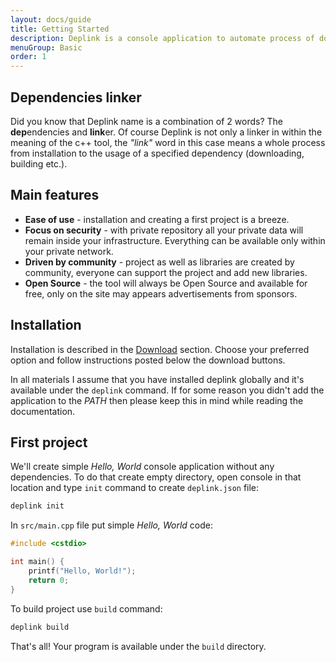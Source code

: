 ```yaml
---
layout: docs/guide
title: Getting Started
description: Deplink is a console application to automate process of downloading, building and linking dependencies in C/C++ projects. Deplink allows you to create your own packages which you can share within the company or with the whole community.
menuGroup: Basic
order: 1
---
```


Dependencies linker
-------------------

Did you know that Deplink name is a combination of 2 words? The **dep**endencies and **link**er. Of course Deplink is not only a linker in within the meaning of the c++ tool, the *"link"* word in this case means a whole process from installation to the usage of a specified dependency (downloading, building etc.).

Main features
--------

- **Ease of use** - installation and creating a first project is a breeze.
- **Focus on security** - with private repository all your private data will remain inside your infrastructure. Everything can be available only within your private network.
- **Driven by community** - project as well as libraries are created by community, everyone can support the project and add new libraries.
- **Open Source** - the tool will always be Open Source and available for free, only on the site may appears advertisements from sponsors.

Installation
------------

Installation is described in the [Download](/download) section. Choose your preferred option and follow instructions posted below the download buttons.

In all materials I assume that you have installed deplink globally and it's available under the `deplink` command. If for some reason you didn't add the application to the *PATH* then please keep this in mind while reading the documentation.

First project
-------------

We'll create simple *Hello, World* console application without any dependencies. To do that create empty directory, open console in that location and type `init` command to create `deplink.json` file:

```bash
deplink init
```

In `src/main.cpp` file put simple *Hello, World* code:

```cpp
#include <cstdio>

int main() {
	printf("Hello, World!");
	return 0;
}
```

To build project use `build` command:

```bash
deplink build
```

That's all! Your program is available under the `build` directory.
